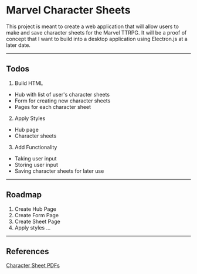 # Marvel Character Sheets

This project is meant to create a web application that will allow users to make and save character sheets for the Marvel TTRPG.
It will be a proof of concept that I want to build into a desktop application using Electron.js at a later date.

---
## Todos
1. Build HTML
- Hub with list of user's character sheets
- Form for creating new character sheets
- Pages for each character sheet
2. Apply Styles
- Hub page
- Character sheets
3. Add Functionality
- Taking user input
- Storing user input
- Saving character sheets for later use

---
## Roadmap
1. Create Hub Page
2. Create Form Page
3. Create Sheet Page
4. Apply styles
...

---
## References
[Character Sheet PDFs](https://cdn.marvel.com/u/prod/marvel/i/pdf/MARRPGP_Character_Sheet_BW_Fillable_20230802.pdf)
